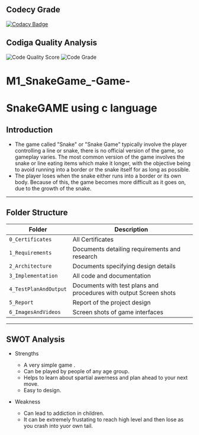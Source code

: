 ## Codecy Grade              
[![Codacy Badge](https://app.codacy.com/project/badge/Grade/028d8c61346d45d1b517ce224cedc843)](https://www.codacy.com/gh/VISHNU-J1/M1_SnakeGame_-Game-/dashboard?utm_source=github.com&amp;utm_medium=referral&amp;utm_content=VISHNU-J1/M1_SnakeGame_-Game-&amp;utm_campaign=Badge_Grade)     

## Codiga Quality Analysis
![Code Quality Score](https://api.codiga.io/project/31428/score/svg)       ![Code Grade](https://api.codiga.io/project/31428/status/svg)


# M1_SnakeGame_-Game-
# SnakeGAME using c language


## Introduction
* The game called "Snake" or "Snake Game" typically involve the player controlling a line or snake, there is no official version of the game, so gameplay varies. The most common version of the game involves the snake or line eating items which make it longer, with the objective being to avoid running into a border or the snake itself for as long as possible.
* The player loses when the snake either runs into a border or its own body. Because of this, the game becomes more difficult as it goes on, due to the growth of the snake.
---
## Folder Structure
|Folder |Description|
|---|---|
|`0_Certificates`|All Certificates |
|`1_Requirements` |Documents detailing requirements and research |
|`2_Architecture` |	Documents specifying design details |
|`3_Implementation` |All code and documentation |
|`4_TestPlanAndOutput` |Documents with test plans and procedures with output Screen shots |
|`5_Report` |Report of the project design |
|`6_ImagesAndVideos` |Screen shots of game interfaces |

---
## SWOT Analysis
* Strengths
  * A very simple game .
  * Can be played by people of any age group. 
  * Helps to learn about spartial awerness and plan ahead to your next move. 
  * Easy to design.

* Weakness
  * Can lead to addiction in children. 
  * It can be extremely frustating to reach high level and then lose as you crash into yuor own tail.
